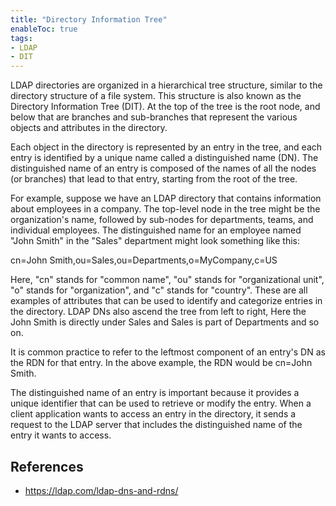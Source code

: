 ```yaml
---
title: "Directory Information Tree"
enableToc: true
tags:
- LDAP
- DIT
---
```


LDAP directories are organized in a hierarchical tree structure, similar to the directory structure of a file system. This structure is also known as the Directory Information Tree (DIT). At the top of the tree is the root node, and below that are branches and sub-branches that represent the various objects and attributes in the directory.

Each object in the directory is represented by an entry in the tree, and each entry is identified by a unique name called a distinguished name (DN). The distinguished name of an entry is composed of the names of all the nodes (or branches) that lead to that entry, starting from the root of the tree.

For example, suppose we have an LDAP directory that contains information about employees in a company. The top-level node in the tree might be the organization's name, followed by sub-nodes for departments, teams, and individual employees. The distinguished name for an employee named "John Smith" in the "Sales" department might look something like this:

cn=John Smith,ou=Sales,ou=Departments,o=MyCompany,c=US

Here, "cn" stands for "common name", "ou" stands for "organizational unit", "o" stands for "organization", and "c" stands for "country". These are all examples of attributes that can be used to identify and categorize entries in the directory. LDAP DNs also ascend the tree from left to right, Here the John Smith is directly under Sales and Sales is part of Departments and so on.

It is common practice to refer to the leftmost component of an entry's DN as the RDN for that entry. In the above example, the RDN would be cn=John Smith.

The distinguished name of an entry is important because it provides a unique identifier that can be used to retrieve or modify the entry. When a client application wants to access an entry in the directory, it sends a request to the LDAP server that includes the distinguished name of the entry it wants to access.



## References
- https://ldap.com/ldap-dns-and-rdns/